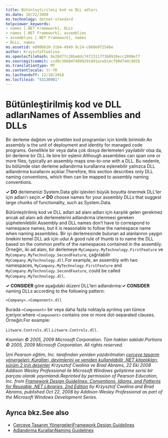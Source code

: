```yaml
---
title: Bütünleştirilmiş kod ve DLL adları
ms.date: 10/22/2008
ms.technology: dotnet-standard
helpviewer_keywords:
- names [.NET Framework], DLLs
- names [.NET Framework], assemblies
- assemblies [.NET Framework], names
- DLLs, names
ms.assetid: e800b610-31b4-4949-9c14-cb60e9f254be
author: KrzysztofCwalina
ms.openlocfilehash: 8e20d77c20be8dc74723117f3b0910ecc2090ef7
ms.sourcegitcommit: ccd8c36b0d74d99291d41aceb14cf98d74dc9d2b
ms.translationtype: MT
ms.contentlocale: tr-TR
ms.lasthandoff: 12/10/2018
ms.locfileid: "53130981"
---
```

# <a name="names-of-assemblies-and-dlls"></a><span data-ttu-id="1e1d4-102">Bütünleştirilmiş kod ve DLL adları</span><span class="sxs-lookup"><span data-stu-id="1e1d4-102">Names of Assemblies and DLLs</span></span>
<span data-ttu-id="1e1d4-103">Bir derleme dağıtım ve yönetilen kod programları için kimlik birimidir.</span><span class="sxs-lookup"><span data-stu-id="1e1d4-103">An assembly is the unit of deployment and identity for managed code programs.</span></span> <span data-ttu-id="1e1d4-104">Genellikle bir veya daha çok dosya derlemeleri yayılabilir olsa da, bir derleme bir DLL ile bire bir eşlenir.</span><span class="sxs-lookup"><span data-stu-id="1e1d4-104">Although assemblies can span one or more files, typically an assembly maps one-to-one with a DLL.</span></span> <span data-ttu-id="1e1d4-105">Bu nedenle, bu bölümde olan derleme adlandırma kurallarına eşlenebilir yalnızca DLL adlandırma kurallarını açıklar.</span><span class="sxs-lookup"><span data-stu-id="1e1d4-105">Therefore, this section describes only DLL naming conventions, which then can be mapped to assembly naming conventions.</span></span>  
  
 <span data-ttu-id="1e1d4-106">**✓ DO** derlemenizi System.Data gibi işlevleri büyük boyutta önermek DLL'ler için adları'ı seçin.</span><span class="sxs-lookup"><span data-stu-id="1e1d4-106">**✓ DO** choose names for your assembly DLLs that suggest large chunks of functionality, such as System.Data.</span></span>  
  
 <span data-ttu-id="1e1d4-107">Bütünleştirilmiş kod ve DLL adları ad alanı adları için karşılık gelen gerekmez ancak ad alanı adı derlemelerini adlandırma izlenmesi gereken şüphelenilebilir.</span><span class="sxs-lookup"><span data-stu-id="1e1d4-107">Assembly and DLL names don’t have to correspond to namespace names, but it is reasonable to follow the namespace name when naming assemblies.</span></span> <span data-ttu-id="1e1d4-108">Bir iyi derlemesinde bulunan ad alanlarının yaygın önekini temel DLL adı için udur.</span><span class="sxs-lookup"><span data-stu-id="1e1d4-108">A good rule of thumb is to name the DLL based on the common prefix of the namespaces contained in the assembly.</span></span> <span data-ttu-id="1e1d4-109">Örneğin, iki ad alanı, bir derlemeye `MyCompany.MyTechnology.FirstFeature` ve `MyCompany.MyTechnology.SecondFeature`, çağrılabilir `MyCompany.MyTechnology.dll`.</span><span class="sxs-lookup"><span data-stu-id="1e1d4-109">For example, an assembly with two namespaces, `MyCompany.MyTechnology.FirstFeature` and `MyCompany.MyTechnology.SecondFeature`, could be called `MyCompany.MyTechnology.dll`.</span></span>  
  
 <span data-ttu-id="1e1d4-110">**✓ CONSIDER** göre aşağıdaki düzeni DLL'leri adlandırma:</span><span class="sxs-lookup"><span data-stu-id="1e1d4-110">**✓ CONSIDER** naming DLLs according to the following pattern:</span></span>  
  
 `<Company>.<Component>.dll`  
  
 <span data-ttu-id="1e1d4-111">Burada `<Component>` bir veya daha fazla noktayla ayrılmış yan tümce içeriyor.</span><span class="sxs-lookup"><span data-stu-id="1e1d4-111">where `<Component>` contains one or more dot-separated clauses.</span></span> <span data-ttu-id="1e1d4-112">Örneğin:</span><span class="sxs-lookup"><span data-stu-id="1e1d4-112">For example:</span></span>  
  
 <span data-ttu-id="1e1d4-113">`Litware.Controls.dll`.</span><span class="sxs-lookup"><span data-stu-id="1e1d4-113">`Litware.Controls.dll`.</span></span>  
  
 <span data-ttu-id="1e1d4-114">*Kısımları © 2005, 2009 Microsoft Corporation. Tüm hakları saklıdır.*</span><span class="sxs-lookup"><span data-stu-id="1e1d4-114">*Portions © 2005, 2009 Microsoft Corporation. All rights reserved.*</span></span>  
  
 <span data-ttu-id="1e1d4-115">*İzni Pearson eğitim, Inc. tarafından yeniden yazdırılmaları [çerçeve tasarım yönergeleri: Kuralları, deyimlerini ve yeniden kullanılabilir .NET kitaplıkları, sürüm 2 için desenler](https://www.informit.com/store/framework-design-guidelines-conventions-idioms-and-9780321545619) Krzysztof Cwalina ve Brad Abrams, 22 Eki 2008 Addison Wesley Professional ile Microsoft Windows geliştirme serisi bir parçası olarak yayımlandı.*</span><span class="sxs-lookup"><span data-stu-id="1e1d4-115">*Reprinted by permission of Pearson Education, Inc. from [Framework Design Guidelines: Conventions, Idioms, and Patterns for Reusable .NET Libraries, 2nd Edition](https://www.informit.com/store/framework-design-guidelines-conventions-idioms-and-9780321545619) by Krzysztof Cwalina and Brad Abrams, published Oct 22, 2008 by Addison-Wesley Professional as part of the Microsoft Windows Development Series.*</span></span>  
  
## <a name="see-also"></a><span data-ttu-id="1e1d4-116">Ayrıca bkz.</span><span class="sxs-lookup"><span data-stu-id="1e1d4-116">See also</span></span>

- [<span data-ttu-id="1e1d4-117">Çerçeve Tasarım Yönergeleri</span><span class="sxs-lookup"><span data-stu-id="1e1d4-117">Framework Design Guidelines</span></span>](../../../docs/standard/design-guidelines/index.md)  
- [<span data-ttu-id="1e1d4-118">Adlandırma Kuralları</span><span class="sxs-lookup"><span data-stu-id="1e1d4-118">Naming Guidelines</span></span>](../../../docs/standard/design-guidelines/naming-guidelines.md)
